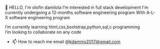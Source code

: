 🔗 
  HELLO, I'm olofin damilola 
  I’m interested in full stack development
  I'm currently undergoing a 12-months software engineering program 
  With A-L-X software engineering program 

  I’m currently learning html,css,bootstrap,python,sql,c programming   
 I’m looking to collaborate on any code 
- 📫 How to reach me email @kdammy2017@gmail.com

<!---
olofindamilola/olofindamilola is a ✨ special ✨ repository because its `README.md` (this file) appears on your GitHub profile.
You can click the Preview link to take a look at your changes.
--->
